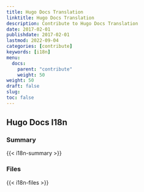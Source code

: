 ```yaml
---
title: Hugo Docs Translation
linktitle: Hugo Docs Translation
description: Contribute to Hugo Docs Translation
date: 2017-02-01
publishdate: 2017-02-01
lastmod: 2022-09-04
categories: [contribute]
keywords: [i18n]
menu:
  docs:
    parent: "contribute"
    weight: 50
weight: 50
draft: false
slug:
toc: false
---
```


## Hugo Docs I18n

### Summary

{{< i18n-summary >}}

### Files

{{< i18n-files >}}